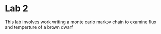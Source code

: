 # Lab 2
This lab involves work writing a monte carlo markov chain to examine flux and temperture of a brown dwarf